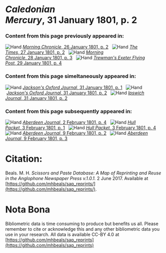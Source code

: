 # *Caledonian Mercury*, 31 January 1801, p. 2  
  
### Content from this page previously appeared in:  
![Hand](http://scissorsandpaste.net/wp-content/uploads/2017/06/smallhandpointer.png) [*Morning Chronicle*, 26 January 1801, p. 2](https://mhbeals.github.io/sap_html/Morning-Chronicle/Morning-Chronicle-26-January-1801-p-2)  
![Hand](http://scissorsandpaste.net/wp-content/uploads/2017/06/smallhandpointer.png) [*The Times*, 27 January 1801, p. 2](https://mhbeals.github.io/sap_html/The-Times/The-Times-27-January-1801-p-2)  
![Hand](http://scissorsandpaste.net/wp-content/uploads/2017/06/smallhandpointer.png) [*Morning Chronicle*, 28 January 1801, p. 3](https://mhbeals.github.io/sap_html/Morning-Chronicle/Morning-Chronicle-28-January-1801-p-3)  
![Hand](http://scissorsandpaste.net/wp-content/uploads/2017/06/smallhandpointer.png) [*Trewman's Exeter Flying Post*, 29 January 1801, p. 4](https://mhbeals.github.io/sap_html/Trewman's-Exeter-Flying-Post/Trewman's-Exeter-Flying-Post-29-January-1801-p-4)  
  
### Content from this page simeltaneously appeared in:  
![Hand](http://scissorsandpaste.net/wp-content/uploads/2017/06/smallhandpointer.png) [*Jackson's Oxford Journal*, 31 January 1801, p. 1](https://mhbeals.github.io/sap_html/Jackson's-Oxford-Journal/Jackson's-Oxford-Journal-31-January-1801-p-1)  
![Hand](http://scissorsandpaste.net/wp-content/uploads/2017/06/smallhandpointer.png) [*Jackson's Oxford Journal*, 31 January 1801, p. 2](https://mhbeals.github.io/sap_html/Jackson's-Oxford-Journal/Jackson's-Oxford-Journal-31-January-1801-p-2)  
![Hand](http://scissorsandpaste.net/wp-content/uploads/2017/06/smallhandpointer.png) [*Ipswich Journal*, 31 January 1801, p. 2](https://mhbeals.github.io/sap_html/Ipswich-Journal/Ipswich-Journal-31-January-1801-p-2)  
  
### Content from this page subsequently appeared in:  
![Hand](http://scissorsandpaste.net/wp-content/uploads/2017/06/smallhandpointer.png) [*Aberdeen Journal*, 2 February 1801, p. 4](https://mhbeals.github.io/sap_html/Aberdeen-Journal/Aberdeen-Journal-2-February-1801-p-4)  
![Hand](http://scissorsandpaste.net/wp-content/uploads/2017/06/smallhandpointer.png) [*Hull Packet*, 3 February 1801, p. 1](https://mhbeals.github.io/sap_html/Hull-Packet/Hull-Packet-3-February-1801-p-1)  
![Hand](http://scissorsandpaste.net/wp-content/uploads/2017/06/smallhandpointer.png) [*Hull Packet*, 3 February 1801, p. 4](https://mhbeals.github.io/sap_html/Hull-Packet/Hull-Packet-3-February-1801-p-4)  
![Hand](http://scissorsandpaste.net/wp-content/uploads/2017/06/smallhandpointer.png) [*Aberdeen Journal*, 9 February 1801, p. 2](https://mhbeals.github.io/sap_html/Aberdeen-Journal/Aberdeen-Journal-9-February-1801-p-2)  
![Hand](http://scissorsandpaste.net/wp-content/uploads/2017/06/smallhandpointer.png) [*Aberdeen Journal*, 9 February 1801, p. 3](https://mhbeals.github.io/sap_html/Aberdeen-Journal/Aberdeen-Journal-9-February-1801-p-3)  


# Citation: 

Beals. M. H. *Scissors and Paste Database: A Map of Reprinting and Reuse in the Anglophone Newspaper Press v.1.0.1.* 2 June 2017. Available at [https://github.com/mhbeals/sap_reprints/](https://github.com/mhbeals/sap_reprints/). 

# Nota Bona

Bibliometric data is time consuming to produce but benefits us all. Please remember to cite or acknowledge this and any other bibliometric data you use in your research. All data is available CC-BY 4.0 at [https://github.com/mhbeals/sap_reprints](https://github.com/mhbeals/sap_reprints)